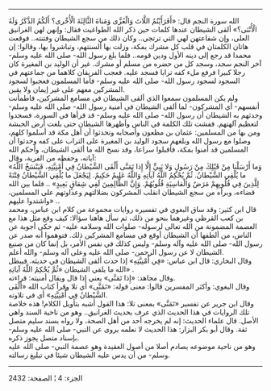 ------------------------------------------------------------------------

الله سورة النجم قال: «أَفَرَأَيْتُمُ اللَّاتَ وَالْعُزَّى وَمَناةَ الثَّالِثَةَ الْأُخْرى؟ أَلَكُمُ
الذَّكَرُ وَلَهُ الْأُنْثى؟» ألقى الشيطان عندها كلمات حين ذكر الله الطواغيت فقال:
وإنهن لهن الغرانيق العلى، وإن شفاعتهن لهي التي ترتجى.. وكان ذلك من سجع
الشيطان وفتنته.. فوقعت هاتان الكلمتان في قلب كل مشرك بمكة، وزلت بها
ألسنتهم، وتباشروا بها، وقالوا: إن محمدا قد رجع إلى دينه الأول ودين
قومه.. فلما بلغ رسول الله- صلى الله عليه وسلم- آخر النجم سجد، وسجد كل من
حضره من مسلم أو مشرك. غير أن الوليد بن المغيرة كان رجلا كبيرا فرفع ملء
كفه ترابا فسجد عليه. فعجب الفريقان كلاهما من جماعتهم في السجود لسجود
رسول الله- صلى الله عليه وسلم- فأما المسلمون فعجبوا لسجود المشركين معهم
على غير إيمان ولا يقين.  
ولم يكن المسلمون سمعوا الذي ألقى الشيطان في مسامع المشركين، فاطمأنت
أنفسهم- أي المشركون- لما ألقى الشيطان في أمنية رسول الله- صلى الله عليه
وسلم- وحدثهم به الشيطان أن رسول الله- صلى الله عليه وسلم- قد قرأها في
السورة، فسجدوا لتعظيم آلهتهم. ففشت تلك الكلمة في الناس وأظهرها الشيطان
حتى بلغت أرض الحبشة ومن بها من المسلمين: عثمان بن مظعون وأصحابه وتحدثوا
أن أهل مكة قد أسلموا كلهم، وصلوا مع رسول الله وبلغهم سجود الوليد بن
المغيرة على التراب على كفه وحدثوا أن المسلمين قد أمنوا بمكة، فأقبلوا
سراعا، وقد نسخ الله ما ألقى الشيطان، وأحكم الله آياته، وحفظه من الفرية،
وقال:  
«وَما أَرْسَلْنا مِنْ قَبْلِكَ مِنْ رَسُولٍ وَلا نَبِيٍّ إِلَّا إِذا تَمَنَّى أَلْقَى الشَّيْطانُ فِي أُمْنِيَّتِهِ،
فَيَنْسَخُ اللَّهُ ما يُلْقِي الشَّيْطانُ. ثُمَّ يُحْكِمُ اللَّهُ آياتِهِ وَاللَّهُ عَلِيمٌ حَكِيمٌ. لِيَجْعَلَ ما
يُلْقِي الشَّيْطانُ فِتْنَةً لِلَّذِينَ فِي قُلُوبِهِمْ مَرَضٌ وَالْقاسِيَةِ قُلُوبُهُمْ. وَإِنَّ الظَّالِمِينَ لَفِي
شِقاقٍ بَعِيدٍ» .. فلما بين الله قضاءه، وبرأه من سجع الشيطان انقلب المشركون
بضلالتهم وعداوتهم على المسلمين، واشتدوا عليهم» ..  
قال ابن كثير: وقد ساق البغوي في تفسيره روايات مجموعة من كلام ابن عباس،
ومحمد بن كعب القرظي وغيرهما بنحو من ذلك، ثم سأل هاهنا سؤالا: كيف وقع مثل
هذا مع العصمة المضمونة من الله تعالى لرسوله- صلوات الله وسلامه عليه- ثم
حكى أجوبة عن الناس، من ألطفها أن الشيطان أوقع في مسامع المشركين ذلك.
فتوهموا أنه صدر عن رسول الله- صلى الله عليه وآله وسلم- وليس كذلك في نفس
الأمر، بل إنما كان من صنيع الشيطان لا عن رسول الرحمن- صلى الله عليه وعلى
آله وسلم- والله أعلم.  
وقال البخاري: قال ابن عباس: «فِي أُمْنِيَّتِهِ» إذا حدث ألقى الشيطان في حديثه.
فيبطل الله ما يلقي الشيطان «ثُمَّ يُحْكِمُ اللَّهُ آياتِهِ» .  
وقال مجاهد: «إِذا تَمَنَّى» يعني إذا قال ويقال أمنيته: قراءته.  
وقال البغوي: وأكثر المفسرين قالوا: معنى قوله: «تَمَنَّى» أي تلا وقرأ كتاب
الله «أَلْقَى الشَّيْطانُ فِي أُمْنِيَّتِهِ» أي في تلاوته.  
وقال ابن جرير عن تفسير «تَمَنَّى» بمعنى تلا: هذا القول أشبه بتأويل الكلام!
هذه خلاصة تلك الروايات في هذا الحديث الذي عرف بحديث الغرانيق.. وهو من
ناحية السند واهي الأصل. قال علماء الحديث: إنه لم يخرجه أحد من أهل الصحة،
ولا رواه بسند سليم متصل ثقة. وقال أبو بكر البزار: هذا الحديث لا نعلمه
يروى عن النبي- صلى الله عليه وسلم- بإسناد متصل يجوز ذكره.  
وهو من ناحية موضوعه يصادم أصلا من أصول العقيدة وهو عصمة النبي- صلى الله
عليه وسلم- من أن يدس عليه الشيطان شيئا في تبليغ رسالته.

------------------------------------------------------------------------

الجزء: 4 ¦ الصفحة: 2432

